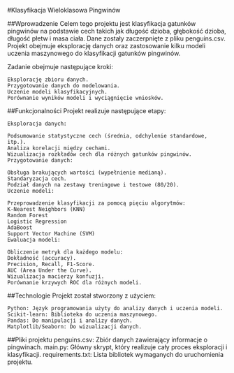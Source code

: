 #Klasyfikacja Wieloklasowa Pingwinów

##Wprowadzenie
Celem tego projektu jest klasyfikacja gatunków pingwinów na podstawie cech takich jak długość dzioba, głębokość dzioba, długość płetw i masa ciała. Dane zostały zaczerpnięte z pliku penguins.csv. Projekt obejmuje eksplorację danych oraz zastosowanie kilku modeli uczenia maszynowego do klasyfikacji gatunków pingwinów.

Zadanie obejmuje następujące kroki:

    Eksplorację zbioru danych.
    Przygotowanie danych do modelowania.
    Uczenie modeli klasyfikacyjnych.
    Porównanie wyników modeli i wyciągnięcie wniosków.

##Funkcjonalności
Projekt realizuje następujące etapy:

    Eksploracja danych:

    Podsumowanie statystyczne cech (średnia, odchylenie standardowe, itp.).
    Analiza korelacji między cechami.
    Wizualizacja rozkładów cech dla różnych gatunków pingwinów.
    Przygotowanie danych:

    Obsługa brakujących wartości (wypełnienie medianą).
    Standaryzacja cech.
    Podział danych na zestawy treningowe i testowe (80/20).
    Uczenie modeli:

    Przeprowadzenie klasyfikacji za pomocą pięciu algorytmów:
    K-Nearest Neighbors (KNN)
    Random Forest
    Logistic Regression
    AdaBoost
    Support Vector Machine (SVM)
    Ewaluacja modeli:

    Obliczenie metryk dla każdego modelu:
    Dokładność (accuracy).
    Precision, Recall, F1-Score.
    AUC (Area Under the Curve).
    Wizualizacja macierzy konfuzji.
    Porównanie krzywych ROC dla różnych modeli.

##Technologie
Projekt został stworzony z użyciem:

    Python: Język programowania użyty do analizy danych i uczenia modeli.
    Scikit-learn: Biblioteka do uczenia maszynowego.
    Pandas: Do manipulacji i analizy danych.
    Matplotlib/Seaborn: Do wizualizacji danych.

##Pliki projektu
    penguins.csv: Zbiór danych zawierający informacje o pingwinach.
    main.py: Główny skrypt, który realizuje cały proces eksploracji i klasyfikacji.
    requirements.txt: Lista bibliotek wymaganych do uruchomienia projektu.   